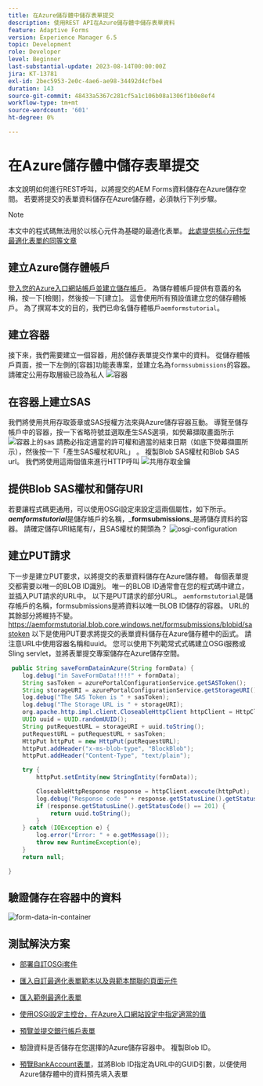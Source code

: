 ```yaml
---
title: 在Azure儲存體中儲存表單提交
description: 使用REST API在Azure儲存體中儲存表單資料
feature: Adaptive Forms
version: Experience Manager 6.5
topic: Development
role: Developer
level: Beginner
last-substantial-update: 2023-08-14T00:00:00Z
jira: KT-13781
exl-id: 2bec5953-2e0c-4ae6-ae98-34492d4cfbe4
duration: 143
source-git-commit: 48433a5367c281cf5a1c106b08a1306f1b0e8ef4
workflow-type: tm+mt
source-wordcount: '601'
ht-degree: 0%

---
```


# 在Azure儲存體中儲存表單提交

本文說明如何進行REST呼叫，以將提交的AEM Forms資料儲存在Azure儲存空間。
若要將提交的表單資料儲存在Azure儲存體，必須執行下列步驟。

>[!NOTE]
>本文中的程式碼無法用於以核心元件為基礎的最適化表單。 [此處提供核心元件型最適化表單的同等文章](https://experienceleague.adobe.com/docs/experience-manager-learn/forms/prefill-form-with-data-attachments/introduction.html?lang=zh-Hant)


## 建立Azure儲存體帳戶

[登入您的Azure入口網站帳戶並建立儲存帳戶](https://learn.microsoft.com/en-us/azure/storage/common/storage-account-create?tabs=azure-portal#create-a-storage-account-1)。 為儲存體帳戶提供有意義的名稱，按一下[檢閱]，然後按一下[建立]。 這會使用所有預設值建立您的儲存體帳戶。 為了撰寫本文的目的，我們已命名儲存體帳戶`aemformstutorial`。


## 建立容器

接下來，我們需要建立一個容器，用於儲存表單提交作業中的資料。
從儲存體帳戶頁面，按一下左側的[容器]功能表專案，並建立名為`formssubmissions`的容器。 請確定公用存取層級已設為私人
![容器](./assets/new-container.png)

## 在容器上建立SAS

我們將使用共用存取簽章或SAS授權方法來與Azure儲存容器互動。
導覽至儲存帳戶中的容器，按一下省略符號並選取產生SAS選項，如熒幕擷取畫面所示
![容器上的sas](./assets/sas-on-container.png)
請務必指定適當的許可權和適當的結束日期（如底下熒幕擷圖所示），然後按一下「產生SAS權杖和URL」 。 複製Blob SAS權杖和Blob SAS url。 我們將使用這兩個值來進行HTTP呼叫
![共用存取金鑰](./assets/shared-access-signature.png)


## 提供Blob SAS權杖和儲存URI

若要讓程式碼更通用，可以使用OSGi設定來設定這兩個屬性，如下所示。 _&#x200B;**aemformstutorial**&#x200B;_&#x200B;是儲存帳戶的名稱，_&#x200B;**formsubmissions**&#x200B;_是將儲存資料的容器。
請確定儲存URI結尾有/，且SAS權杖的開頭為？
![osgi-configuration](./assets/azure-portal-osgi-configuration.png)


## 建立PUT請求

下一步是建立PUT要求，以將提交的表單資料儲存在Azure儲存體。 每個表單提交都需要以唯一的BLOB ID識別。 唯一的BLOB ID通常會在您的程式碼中建立，並插入PUT請求的URL中。
以下是PUT請求的部分URL。 `aemformstutorial`是儲存帳戶的名稱，formsubmissions是將資料以唯一BLOB ID儲存的容器。 URL的其餘部分將維持不變。
https://aemformstutorial.blob.core.windows.net/formsubmissions/blobid/sastoken
以下是使用PUT要求將提交的表單資料儲存在Azure儲存體中的函式。 請注意URL中使用容器名稱和uuid。 您可以使用下列範常式式碼建立OSGi服務或Sling servlet，並將表單提交專案儲存在Azure儲存空間。

```java
 public String saveFormDatainAzure(String formData) {
    log.debug("in SaveFormData!!!!!" + formData);
    String sasToken = azurePortalConfigurationService.getSASToken();
    String storageURI = azurePortalConfigurationService.getStorageURI();
    log.debug("The SAS Token is " + sasToken);
    log.debug("The Storage URL is " + storageURI);
    org.apache.http.impl.client.CloseableHttpClient httpClient = HttpClientBuilder.create().build();
    UUID uuid = UUID.randomUUID();
    String putRequestURL = storageURI + uuid.toString();
    putRequestURL = putRequestURL + sasToken;
    HttpPut httpPut = new HttpPut(putRequestURL);
    httpPut.addHeader("x-ms-blob-type", "BlockBlob");
    httpPut.addHeader("Content-Type", "text/plain");

    try {
        httpPut.setEntity(new StringEntity(formData));

        CloseableHttpResponse response = httpClient.execute(httpPut);
        log.debug("Response code " + response.getStatusLine().getStatusCode());
        if (response.getStatusLine().getStatusCode() == 201) {
            return uuid.toString();
        }
    } catch (IOException e) {
        log.error("Error: " + e.getMessage());
        throw new RuntimeException(e);
    }
    return null;

}
```

## 驗證儲存在容器中的資料

![form-data-in-container](./assets/form-data-in-container.png)

## 測試解決方案

* [部署自訂OSGi套件](./assets/SaveAndFetchFromAzure.core-1.0.0-SNAPSHOT.jar)

* [匯入自訂最適化表單範本以及與範本關聯的頁面元件](./assets/store-and-fetch-from-azure.zip)

* [匯入範例最適化表單](./assets/bank-account-sample-form.zip)

* [使用OSGi設定主控台，在Azure入口網站設定中指定適當的值](https://experienceleague.adobe.com/docs/experience-manager-learn/forms/some-useful-integrations/store-form-data-in-azure-storage.html?lang=zh-Hant#provide-the-blob-sas-token-and-storage-uri)

* [預覽並提交銀行帳戶表單](http://localhost:4502/content/dam/formsanddocuments/azureportalstorage/bankaccount/jcr:content?wcmmode=disabled)

* 驗證資料是否儲存在您選擇的Azure儲存容器中。 複製Blob ID。
* [預覽BankAccount表單](http://localhost:4502/content/dam/formsanddocuments/azureportalstorage/bankaccount/jcr:content?wcmmode=disabled&amp;guid=dba8ac0b-8be6-41f2-9929-54f627a649f6)，並將Blob ID指定為URL中的GUID引數，以便使用Azure儲存體中的資料預先填入表單

